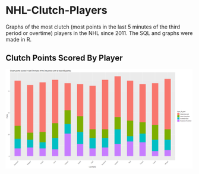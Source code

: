 # NHL-Clutch-Players
Graphs of the most clutch (most points in the last 5 minutes of the third period or overtime) players in the NHL since 2011. The SQL and graphs were made in R.

## Clutch Points Scored By Player
![Points Graph](https://github.com/SimonSchmitke/NHL-Clutch-Players/raw/master/pointsGraph.png "Points Graph")
